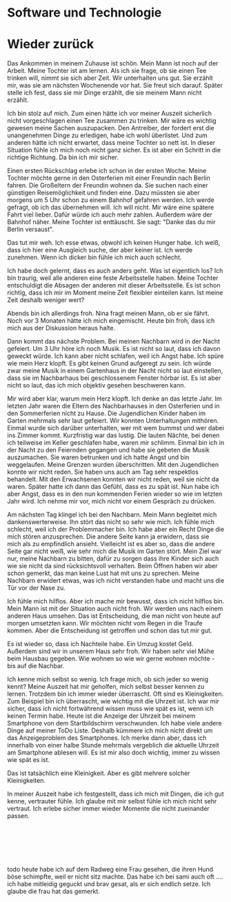 # Software und Technologie

  <h1 id="h1wiederzuhause">Wieder zurück</h1>

  <p>Das Ankommen in meinem Zuhause ist schön. Mein Mann ist noch auf der Arbeit. Meine Tochter ist am lernen. Als ich sie frage, ob sie einen Tee trinken will, nimmt sie sich aber Zeit. Wir unterhalten uns gut. Sie erzählt mir, was sie am nächsten Wochenende vor hat. Sie freut sich darauf. Später stelle ich fest, dass sie mir Dinge erzählt, die sie meinem Mann nicht erzählt.</p>

  <p>Ich bin stolz auf mich. Zum einen hätte ich vor meiner Auszeit sicherlich nicht vorgeschlagen einen Tee zusammen zu trinken. Mir wäre es wichtig gewesen meine Sachen auszupacken. Den Antreiber, der fordert erst die unangenehmen Dinge zu erledigen, habe ich wohl überlistet. Und zum anderen hätte ich nicht erwartet, dass meine Tochter so nett ist. In dieser Situation fühle ich mich noch nicht ganz sicher. Es ist aber ein Schritt in die richtige Richtung. Da bin ich mir sicher.</p>

  <p class="a rotatedFloralHeartBullet"></p>

  <p>Einen ersten Rückschlag erlebe ich schon in der ersten Woche. Meine Tochter möchte gerne in den Osterferien mit einer Freundin nach Berlin fahren. Die Großeltern der Freundin wohnen da. Sie suchen nach einer günstigen Reisemöglichkeit und finden eine. Dazu müssten sie aber morgens um 5 Uhr schon zu einem Bahnhof gefahren werden. Ich werde gefragt, ob ich das übernehmen will. Ich will nicht. Mir wäre eine spätere Fahrt viel lieber. Dafür würde ich auch mehr zahlen. Außerdem wäre der Bahnhof näher. Meine Tochter ist enttäuscht. Sie sagt: "Danke das du mir Berlin versaust".</p>

  <p>Das tut mir weh. Ich esse etwas, obwohl ich keinen Hunger habe. Ich weiß, dass ich hier eine Ausgleich suche, der aber keiner ist. Ich werde zunehmen. Wenn ich dicker bin fühle ich mich auch schlecht.</p>

  <p>Ich habe doch gelernt, dass es auch anders geht. Was ist eigentlich los? Ich bin traurig, weil alle anderen eine feste Arbeitsstelle haben. Meine Tochter entschuldigt die Absagen der anderen mit dieser Arbeitsstelle. Es ist schon richtig, dass ich mir im Moment meine Zeit flexibler einteilen kann. Ist meine Zeit deshalb weniger wert?</p>
<p>Abends bin ich allerdings froh. Nina fragt meinen Mann, ob er sie fährt. Noch vor 3 Monaten hätte ich mich eingemischt. Heute bin froh, dass ich mich aus der Diskussion heraus halte.</p>

  <p class="a rotatedFloralHeartBullet"></p>

  <p>Dann kommt das nächste Problem. Bei meinen Nachbarn wird in der Nacht gefeiert. Um 3 Uhr höre ich noch Musik. Es ist nicht so laut, dass ich davon geweckt würde. Ich kann aber nicht schlafen, weil ich Angst habe. Ich spüre wie mein Herz klopft. Es gibt keinen Grund aufgeregt zu sein. Ich würde zwar meine Musik in einem Gartenhaus in der Nacht nicht so laut einstellen, dass sie im Nachbarhaus bei geschlossenem Fenster hörbar ist. Es ist aber nicht so laut, das ich mich objektiv gesehen beschweren kann.</p>

  <p>Mir wird aber klar, warum mein Herz klopft. Ich denke an das letzte Jahr. Im letzten Jahr waren die Eltern des Nachbarhauses in den Osterferien und in den Sommerferien nicht zu Hause. Die Jugendlichen Kinder haben im Garten mehrmals sehr laut gefeiert. Wir konnten Unterhaltungen mithören. Einmal wurde sich darüber unterhalten, wer mit wem bummst und wer dabei ins Zimmer kommt. Kurzfristig war das lustig. Die lauten Nächte, bei denen ich teilweise im Keller geschlafen habe, waren mir schlimm. Einmal bin ich in der Nacht zu den Feiernden gegangen und habe sie gebeten die Musik auszumachen. Sie waren betrunken und ich hatte Angst und bin weggelaufen. Meine Grenzen wurden überschritten. Mit den Jugendlichen konnte wir nicht reden. Sie haben uns auch am Tag sehr respektlos behandelt. Mit den Erwachsenen konnten wir nicht reden, weil sie nicht da waren. Später hatte ich dann das Gefühl, dass es zu spät ist. Nun habe ich aber Angst, dass es in den nun kommenden Ferien wieder so wie im letzten Jahr wird. Ich nehme mir vor, mich nicht vor einem Gespräch zu drücken.</p>

  <p>Am nächsten Tag klingel ich bei den Nachbarn. Mein Mann begleitet mich dankenswerterweise. Ihn stört das nicht so sehr wie mich. Ich fühle mich schlecht, weil ich der Problemmacher bin. Ich habe aber ein Recht Dinge die mich stören anzusprechen. Die andere Seite kann ja erwidern, dass sie mich als zu empfindlich ansieht. Vielleicht ist es aber so, dass die andere Seite gar nicht weiß, wie sehr mich die Musik im Garten stört. Mein Ziel war nur, meine Nachbarn zu bitten, dafür zu sorgen dass ihre Kinder sich auch wie sie nicht da sind rücksichtsvoll verhalten. Beim Öffnen haben wir aber schon gemerkt, das man keine Lust hat mit uns zu sprechen. Meine Nachbarn erwidert etwas, was ich nicht verstanden habe und macht uns die Tür vor der Nase zu.</p>

  <p>Ich fühle mich hilflos. Aber ich mache mir bewusst, dass ich nicht hilflos bin. Mein Mann ist mit der Situation auch nicht froh. Wir werden uns nach einem anderen Haus umsehen. Das ist Entscheidung, die man nicht von heute auf morgen umsetzten kann. Wir möchten nicht vom Regen in die Traufe kommen. Aber die Entscheidung ist getroffen und schon das tut mir gut.</p>

  <p>Es ist wieder so, dass ich Nachteile habe. Ein Umzug kostet Geld. Außerdem sind wir in unserem Haus sehr froh. Wir haben sehr viel Mühe beim Hausbau gegeben. Wie wohnen so wie wir gerne wohnen möchte - bis auf die Nachbar.</p>

  <p class="a rotatedFloralHeartBullet"></p>
 		<p>Ich kenne mich selbst so wenig. Ich frage mich, ob sich jeder so wenig kennt? Meine Auszeit hat mir geholfen, mich selbst besser kennen zu lernen. Trotzdem bin ich immer wieder überrascht. Oft sind es Kleinigkeiten. Zum Beispiel bin ich überrascht, wie wichtig mit die Uhrzeit ist. Ich war mir sicher, dass ich nicht fortwährend wissen muss wie spät es ist, wenn ich keinen Termin habe. Heute ist die Anzeige der Uhrzeit bei meinem Smartphone von dem Startbildschirm verschwunden. Ich habe viele andere Dinge auf meiner ToDo Liste. Deshalb kümmere ich mich nicht direkt um das Anzeigeproblem des Smartphones. Ich merke dann aber, dass ich innerhalb von einer halbe Stunde mehrmals vergeblich die aktuelle Uhrzeit am Smartphone ablesen will. Es ist mir also doch wichtig, immer zu wissen wie spät es ist.</p>
  <p>Das ist tatsächlich eine Kleinigkeit. Aber es gibt mehrere solcher Kleinigkeiten.</p>
<p>In meiner Auszeit habe ich festgestellt, dass ich mich mit Dingen, die ich gut kenne, vertrauter fühle. Ich glaube mit mir selbst fühle ich mich nicht sehr vertraut. Ich erlebe sicher immer wieder Momente die nicht zueinander passen. </p>
<p><br/></p>
<p><br/></p>
<p><br/></p>
<p>todo heute habe ich auf dem Radweg eine Frau gesehen, die ihren Hund böse schimpfte, weil er nicht sitz machte. Das habe ich bei sami auch oft .... ich habe mitleidig geguckt und brav gesat, als er sich endlich setze. Ich glaube die frau hat das gemerkt.</p>